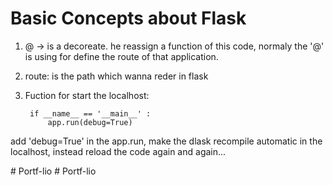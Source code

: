 # Basic Concepts about Flask

1. @ -> is a decoreate. he reassign a function of this code, normaly the '@' is using for define the route of
that application.

2. route: is the path which wanna reder in flask

3. Fuction for start the localhost:

        if __name__ == '__main__' :
            app.run(debug=True) 
                    
add 'debug=True' in the app.run, make the dlask recompile automatic in the localhost, instead reload the code again and again...



#   P o r t f - l i o  
 #   P o r t f - l i o  
 